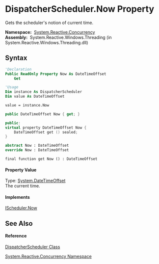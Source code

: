 # DispatcherScheduler.Now Property

Gets the scheduler's notion of current time.

**Namespace:**  [System.Reactive.Concurrency](System.Reactive.Concurrency\System.Reactive.Concurrency.md)  
**Assembly:**  System.Reactive.Windows.Threading (in System.Reactive.Windows.Threading.dll)

## Syntax

```vb
'Declaration
Public ReadOnly Property Now As DateTimeOffset
    Get
```

```vb
'Usage
Dim instance As DispatcherScheduler
Dim value As DateTimeOffset

value = instance.Now
```

```csharp
public DateTimeOffset Now { get; }
```

```c++
public:
virtual property DateTimeOffset Now {
    DateTimeOffset get () sealed;
}
```

```fsharp
abstract Now : DateTimeOffset
override Now : DateTimeOffset
```

```jscript
final function get Now () : DateTimeOffset
```

#### Property Value

Type: [System.DateTimeOffset](https://msdn.microsoft.com/en-us/library/Bb341783)  
The current time.

#### Implements

[IScheduler.Now](Now\IScheduler.Now.md)

## See Also

#### Reference

[DispatcherScheduler Class](DispatcherScheduler\DispatcherScheduler.md)

[System.Reactive.Concurrency Namespace](System.Reactive.Concurrency\System.Reactive.Concurrency.md)






